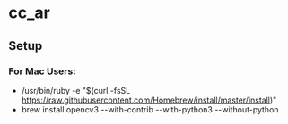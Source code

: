# cc_ar

## Setup

### For Mac Users:
- /usr/bin/ruby -e "$(curl -fsSL https://raw.githubusercontent.com/Homebrew/install/master/install)"
- brew install opencv3 --with-contrib --with-python3 --without-python
